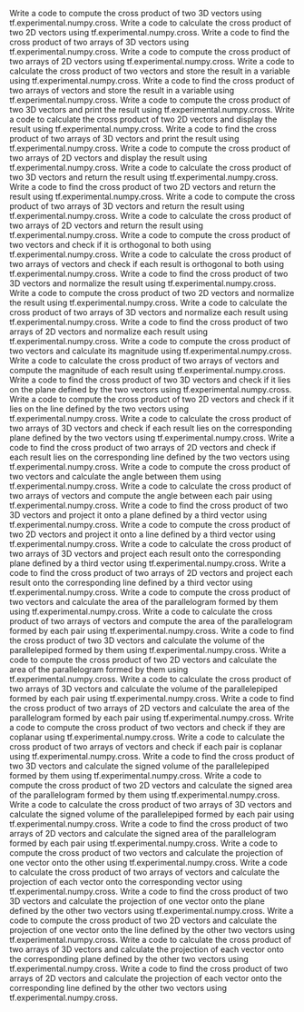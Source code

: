Write a code to compute the cross product of two 3D vectors using tf.experimental.numpy.cross.
Write a code to calculate the cross product of two 2D vectors using tf.experimental.numpy.cross.
Write a code to find the cross product of two arrays of 3D vectors using tf.experimental.numpy.cross.
Write a code to compute the cross product of two arrays of 2D vectors using tf.experimental.numpy.cross.
Write a code to calculate the cross product of two vectors and store the result in a variable using tf.experimental.numpy.cross.
Write a code to find the cross product of two arrays of vectors and store the result in a variable using tf.experimental.numpy.cross.
Write a code to compute the cross product of two 3D vectors and print the result using tf.experimental.numpy.cross.
Write a code to calculate the cross product of two 2D vectors and display the result using tf.experimental.numpy.cross.
Write a code to find the cross product of two arrays of 3D vectors and print the result using tf.experimental.numpy.cross.
Write a code to compute the cross product of two arrays of 2D vectors and display the result using tf.experimental.numpy.cross.
Write a code to calculate the cross product of two 3D vectors and return the result using tf.experimental.numpy.cross.
Write a code to find the cross product of two 2D vectors and return the result using tf.experimental.numpy.cross.
Write a code to compute the cross product of two arrays of 3D vectors and return the result using tf.experimental.numpy.cross.
Write a code to calculate the cross product of two arrays of 2D vectors and return the result using tf.experimental.numpy.cross.
Write a code to compute the cross product of two vectors and check if it is orthogonal to both using tf.experimental.numpy.cross.
Write a code to calculate the cross product of two arrays of vectors and check if each result is orthogonal to both using tf.experimental.numpy.cross.
Write a code to find the cross product of two 3D vectors and normalize the result using tf.experimental.numpy.cross.
Write a code to compute the cross product of two 2D vectors and normalize the result using tf.experimental.numpy.cross.
Write a code to calculate the cross product of two arrays of 3D vectors and normalize each result using tf.experimental.numpy.cross.
Write a code to find the cross product of two arrays of 2D vectors and normalize each result using tf.experimental.numpy.cross.
Write a code to compute the cross product of two vectors and calculate its magnitude using tf.experimental.numpy.cross.
Write a code to calculate the cross product of two arrays of vectors and compute the magnitude of each result using tf.experimental.numpy.cross.
Write a code to find the cross product of two 3D vectors and check if it lies on the plane defined by the two vectors using tf.experimental.numpy.cross.
Write a code to compute the cross product of two 2D vectors and check if it lies on the line defined by the two vectors using tf.experimental.numpy.cross.
Write a code to calculate the cross product of two arrays of 3D vectors and check if each result lies on the corresponding plane defined by the two vectors using tf.experimental.numpy.cross.
Write a code to find the cross product of two arrays of 2D vectors and check if each result lies on the corresponding line defined by the two vectors using tf.experimental.numpy.cross.
Write a code to compute the cross product of two vectors and calculate the angle between them using tf.experimental.numpy.cross.
Write a code to calculate the cross product of two arrays of vectors and compute the angle between each pair using tf.experimental.numpy.cross.
Write a code to find the cross product of two 3D vectors and project it onto a plane defined by a third vector using tf.experimental.numpy.cross.
Write a code to compute the cross product of two 2D vectors and project it onto a line defined by a third vector using tf.experimental.numpy.cross.
Write a code to calculate the cross product of two arrays of 3D vectors and project each result onto the corresponding plane defined by a third vector using tf.experimental.numpy.cross.
Write a code to find the cross product of two arrays of 2D vectors and project each result onto the corresponding line defined by a third vector using tf.experimental.numpy.cross.
Write a code to compute the cross product of two vectors and calculate the area of the parallelogram formed by them using tf.experimental.numpy.cross.
Write a code to calculate the cross product of two arrays of vectors and compute the area of the parallelogram formed by each pair using tf.experimental.numpy.cross.
Write a code to find the cross product of two 3D vectors and calculate the volume of the parallelepiped formed by them using tf.experimental.numpy.cross.
Write a code to compute the cross product of two 2D vectors and calculate the area of the parallelogram formed by them using tf.experimental.numpy.cross.
Write a code to calculate the cross product of two arrays of 3D vectors and calculate the volume of the parallelepiped formed by each pair using tf.experimental.numpy.cross.
Write a code to find the cross product of two arrays of 2D vectors and calculate the area of the parallelogram formed by each pair using tf.experimental.numpy.cross.
Write a code to compute the cross product of two vectors and check if they are coplanar using tf.experimental.numpy.cross.
Write a code to calculate the cross product of two arrays of vectors and check if each pair is coplanar using tf.experimental.numpy.cross.
Write a code to find the cross product of two 3D vectors and calculate the signed volume of the parallelepiped formed by them using tf.experimental.numpy.cross.
Write a code to compute the cross product of two 2D vectors and calculate the signed area of the parallelogram formed by them using tf.experimental.numpy.cross.
Write a code to calculate the cross product of two arrays of 3D vectors and calculate the signed volume of the parallelepiped formed by each pair using tf.experimental.numpy.cross.
Write a code to find the cross product of two arrays of 2D vectors and calculate the signed area of the parallelogram formed by each pair using tf.experimental.numpy.cross.
Write a code to compute the cross product of two vectors and calculate the projection of one vector onto the other using tf.experimental.numpy.cross.
Write a code to calculate the cross product of two arrays of vectors and calculate the projection of each vector onto the corresponding vector using tf.experimental.numpy.cross.
Write a code to find the cross product of two 3D vectors and calculate the projection of one vector onto the plane defined by the other two vectors using tf.experimental.numpy.cross.
Write a code to compute the cross product of two 2D vectors and calculate the projection of one vector onto the line defined by the other two vectors using tf.experimental.numpy.cross.
Write a code to calculate the cross product of two arrays of 3D vectors and calculate the projection of each vector onto the corresponding plane defined by the other two vectors using tf.experimental.numpy.cross.
Write a code to find the cross product of two arrays of 2D vectors and calculate the projection of each vector onto the corresponding line defined by the other two vectors using tf.experimental.numpy.cross.